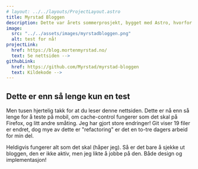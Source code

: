 ```yaml
---
# layout: ../../layouts/ProjectLayout.astro
title: Myrstad Bloggen
description: Dette var årets sommerprosjekt, bygget med Astro, hvorfor ikke bruke sommeren til å lage en blogg? Og hvorfor ikke sjekke den ut?
image:
  src: "../../assets/images/myrstadbloggen.png"
  alt: test for nå!
projectLink:
  href: https://blog.mortenmyrstad.no/
  text: Se nettsiden -->
githubLink:
  href: https://github.com/Myrstad/myrstad-bloggen
  text: Kildekode -->
---
```


## Dette er enn så lenge kun en test

Men tusen hjertelig takk for at du leser denne nettsiden. Dette er nå enn så lenge for å teste på mobil, om cache-control fungerer som det skal på Firefox, og litt andre småting. Jeg har gjort store endringer! Git viser 19 filer er endret, dog mye av dette er "refactoring" er det en to-tre dagers arbeid for min del.

Heldigvis fungerer alt som det skal (håper jeg). Så er det bare å sjekke ut bloggen, den er ikke aktiv, men jeg likte å jobbe på den. Både design og implementasjon!

